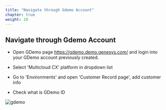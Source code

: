 ```yaml
---
title: "Navigate through Gdemo Account"
chapter: true
weight: 10
---
```



## Navigate through Gdemo Account

- Open GDemo page https://gdemo.demo.genesys.com/ and login into your GDemo account previously created.

- Select 'Multicloud CX' platform in dropdown list

- Go to 'Environments' and open 'Customer Record page', add customer info

- Check what is GDemo ID


![gdemo](/images/Gdemo2.PNG)
